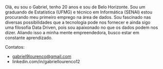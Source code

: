 
Olá, eu sou o Gabriel, tenho 20 anos e sou de Belo Horizonte. Sou um graduando de Estatística (UFMG) e técnico em Informática (SENAI) estou procurando meu primeiro emprego na área de dados. Sou fascinado nas diversas possibilidades que a tecnologia pode nos fornecer e ainda sigo uma filosofia Data Driven, pois sou apaixonado no que os dados podem nos dizer. Aliando isso a minha mente empreendedora, busco estar em constante aprendizado.


Contatos: 
- gabriel9lourenco@gmail.com
- linkedin.com/in/gabriellourenco12
          
